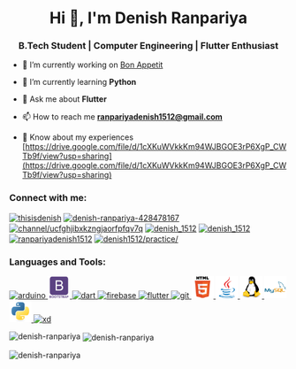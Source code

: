 <h1 align="center">Hi 👋, I'm Denish Ranpariya</h1>
<h3 align="center">B.Tech Student | Computer Engineering | Flutter Enthusiast</h3>

- 🔭 I’m currently working on [Bon Appetit](https://github.com/Denish-Ranpariya/bon_appetit)

- 🌱 I’m currently learning **Python**

- 💬 Ask me about **Flutter**

- 📫 How to reach me **ranpariyadenish1512@gmail.com**

- 📄 Know about my experiences [https://drive.google.com/file/d/1cXKuWVkkKm94WJBGOE3rP6XgP_CWTb9f/view?usp=sharing](https://drive.google.com/file/d/1cXKuWVkkKm94WJBGOE3rP6XgP_CWTb9f/view?usp=sharing)

<h3 align="left">Connect with me:</h3>
<p align="left">
<a href="https://twitter.com/thisisdenish" target="_blank"><img align="center" src="https://cdn.jsdelivr.net/npm/simple-icons@3.0.1/icons/twitter.svg" alt="thisisdenish" height="30" width="40" /></a>
<a href="https://linkedin.com/in/denish-ranpariya-428478167" target="_blank"><img align="center" src="https://cdn.jsdelivr.net/npm/simple-icons@3.0.1/icons/linkedin.svg" alt="denish-ranpariya-428478167" height="30" width="40" /></a>
<a href="https://www.youtube.com/channel/UCfgHJIBxKZNgJAOrFPFqV7Q" target="_blank"><img align="center" src="https://cdn.jsdelivr.net/npm/simple-icons@3.0.1/icons/youtube.svg" alt="channel/ucfghjibxkzngjaorfpfqv7q" height="30" width="40" /></a>
<a href="https://www.codechef.com/users/denish_1512" target="_blank"><img align="center" src="https://cdn.jsdelivr.net/npm/simple-icons@3.1.0/icons/codechef.svg" alt="denish_1512" height="30" width="40" /></a>
<a href="https://www.hackerrank.com/denish_1512" target="_blank"><img align="center" src="https://cdn.jsdelivr.net/npm/simple-icons@3.0.1/icons/hackerrank.svg" alt="denish_1512" height="30" width="40" /></a>
<a href="https://www.leetcode.com/ranpariyadenish1512" target="_blank"><img align="center" src="https://cdn.jsdelivr.net/npm/simple-icons@3.0.1/icons/leetcode.svg" alt="ranpariyadenish1512" height="30" width="40" /></a>
<a href="https://auth.geeksforgeeks.org/user/denish1512/practice/" target="_blank"><img align="center" src="https://cdn.jsdelivr.net/npm/simple-icons@3.0.1/icons/geeksforgeeks.svg" alt="denish1512/practice/" height="30" width="40" /></a>
</p>

<h3 align="left">Languages and Tools:</h3>
<p align="left"> <a href="https://www.arduino.cc/" target="_blank"> <img src="https://cdn.worldvectorlogo.com/logos/arduino-1.svg" alt="arduino" width="40" height="40"/> </a> <a href="https://getbootstrap.com" target="_blank"> <img src="https://raw.githubusercontent.com/devicons/devicon/master/icons/bootstrap/bootstrap-plain-wordmark.svg" alt="bootstrap" width="40" height="40"/> </a> <a href="https://dart.dev" target="_blank"> <img src="https://www.vectorlogo.zone/logos/dartlang/dartlang-icon.svg" alt="dart" width="40" height="40"/> </a>  <a href="https://firebase.google.com/" target="_blank"> <img src="https://www.vectorlogo.zone/logos/firebase/firebase-icon.svg" alt="firebase" width="40" height="40"/> </a> <a href="https://flutter.dev" target="_blank"> <img src="https://www.vectorlogo.zone/logos/flutterio/flutterio-icon.svg" alt="flutter" width="40" height="40"/> </a> <a href="https://git-scm.com/" target="_blank"> <img src="https://www.vectorlogo.zone/logos/git-scm/git-scm-icon.svg" alt="git" width="40" height="40"/> </a> <a href="https://www.w3.org/html/" target="_blank"> <img src="https://raw.githubusercontent.com/devicons/devicon/master/icons/html5/html5-original-wordmark.svg" alt="html5" width="40" height="40"/> </a> <a href="https://www.java.com" target="_blank"> <img src="https://raw.githubusercontent.com/devicons/devicon/master/icons/java/java-original.svg" alt="java" width="40" height="40"/> </a> <a href="https://www.linux.org/" target="_blank"> <img src="https://raw.githubusercontent.com/devicons/devicon/master/icons/linux/linux-original.svg" alt="linux" width="40" height="40"/> </a> <a href="https://www.mysql.com/" target="_blank"> <img src="https://raw.githubusercontent.com/devicons/devicon/master/icons/mysql/mysql-original-wordmark.svg" alt="mysql" width="40" height="40"/> </a> <a href="https://www.python.org" target="_blank"> <img src="https://raw.githubusercontent.com/devicons/devicon/master/icons/python/python-original.svg" alt="python" width="40" height="40"/> </a> <a href="https://www.adobe.com/products/xd.html" target="_blank"> <img src="https://cdn.worldvectorlogo.com/logos/adobe-xd.svg" alt="xd" width="40" height="40"/> </a> </p>

<p><img align="left" src="https://github-readme-stats.vercel.app/api/top-langs?username=denish-ranpariya&show_icons=true&locale=en&layout=compact" alt="denish-ranpariya" /></p>

<p>&nbsp;<img align="center" src="https://github-readme-stats.vercel.app/api?username=denish-ranpariya&show_icons=true&locale=en" alt="denish-ranpariya" /></p>

<p><img align="center" src="https://github-readme-streak-stats.herokuapp.com/?user=denish-ranpariya&" alt="denish-ranpariya" /></p>



